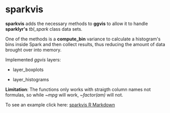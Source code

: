 sparkvis
================

**sparkvis** adds the necessary methods to **ggvis** to allow it to handle **sparklyr's** *tbl\_spark* class data sets.

One of the methods is a **compute\_bin** variance to calculate a histogram's bins inside Spark and then collect results, thus reducing the amount of data brought over into memory.

Implemented *ggvis* layers:

-   layer\_boxplots

-   layer\_histograms

**Limitation**: The functions only works with straigth column names not formulas, so while *~mpg* will work, *~factor(am)* will not.

To see an example click here: [sparkvis R Markdown](http://colorado.rstudio.com:3939/content/431/README-publish.html)
